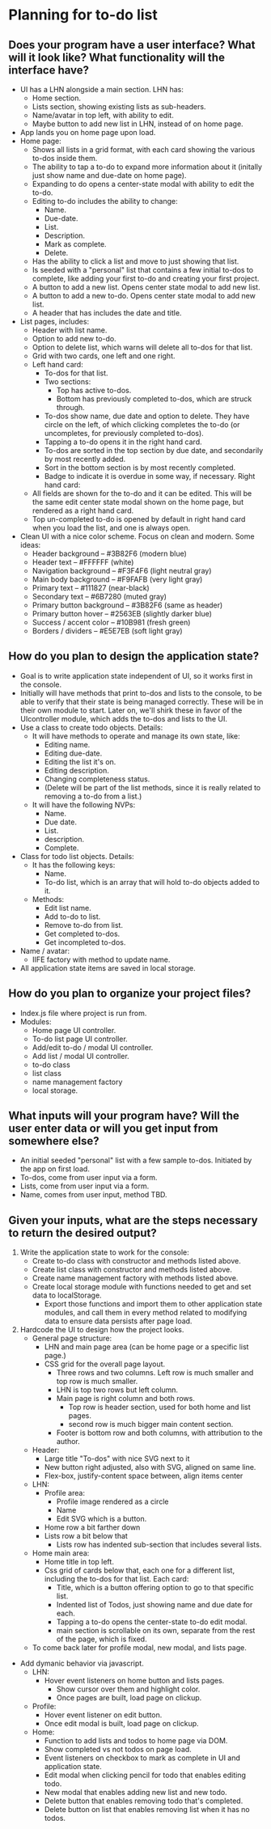 # Planning for to-do list
## Does your program have a user interface? What will it look like? What functionality will the interface have?
- UI has a LHN alongside a main section. LHN has:
    - Home section. 
    - Lists section, showing existing lists as sub-headers. 
    - Name/avatar in top left, with ability to edit. 
    - Maybe button to add new list in LHN, instead of on home page. 
- App lands you on home page upon load. 
- Home page:
    - Shows all lists in a grid format, with each card showing the various to-dos inside them. 
    - The ability to tap a to-do to expand more information about it (initally just show name and due-date on home page). 
    - Expanding to do opens a center-state modal with ability to edit the to-do. 
    - Editing to-do includes the ability to change:
        - Name. 
        - Due-date. 
        - List. 
        - Description. 
        - Mark as complete. 
        - Delete. 
    - Has the ability to click a list and move to just showing that list. 
    - Is seeded with a "personal" list that contains a few initial to-dos to complete, like adding your first to-do and creating your first project.  
    - A button to add a new list. Opens center state modal to add new list. 
    - A button to add a new to-do. Opens center state modal to add new list. 
    - A header that has includes the date and title. 
- List pages, includes:
    - Header with list name. 
    - Option to add new to-do. 
    - Option to delete list, which warns will delete all to-dos for that list. 
    - Grid with two cards, one left and one right. 
    - Left hand card:
        - To-dos for that list. 
        - Two sections:
            - Top has active to-dos. 
            - Bottom has previously completed to-dos, which are struck through. 
        - To-dos show name, due date and option to delete. They have circle on the left, of which clicking completes the to-do (or uncompletes, for previously completed to-dos).
        - Tapping a to-do opens it in the right hand card. 
        - To-dos are sorted in the top section by due date, and secondarily by most recently added. 
        - Sort in the bottom section is by most recently completed. 
        - Badge to indicate it is overdue in some way, if necessary. 
    Right hand card:
    - All fields are shown for the to-do and it can be edited. This will be the same edit center state modal shown on the home page, but rendered as a right hand card. 
    - Top un-completed to-do is opened by default in right hand card when you load the list, and one is always open. 
- Clean UI with a nice color scheme. Focus on clean and modern. Some ideas:
    - Header background – #3B82F6 (modern blue)
    - Header text – #FFFFFF (white)
    - Navigation background – #F3F4F6 (light neutral gray)
    - Main body background – #F9FAFB (very light gray)
    - Primary text – #111827 (near-black)
    - Secondary text – #6B7280 (muted gray)
    - Primary button background – #3B82F6 (same as header)
    - Primary button hover – #2563EB (slightly darker blue)
    - Success / accent color – #10B981 (fresh green)
    - Borders / dividers – #E5E7EB (soft light gray)

## How do you plan to design the application state?
- Goal is to write application state independent of UI, so it works first in the console. 
- Initially will have methods that print to-dos and lists to the console, to be able to verify that their state is being managed correctly. These will be in their own module to start. Later on, we'll shirk these in favor of the UIcontroller module, which adds the to-dos and lists to the UI. 
- Use a class to create todo objects. Details:
    - It will have methods to operate and manage its own state, like:
        - Editing name. 
        - Editing due-date. 
        - Editing the list it's on. 
        - Editing description. 
        - Changing completeness status. 
        - (Delete will be part of the list methods, since it is really related to removing a to-do from a list.)
    - It will have the following NVPs:
        - Name. 
        - Due date. 
        - List. 
        - description. 
        - Complete. 
- Class for todo list objects. Details:
    - It has the following keys:
        - Name. 
        - To-do list, which is an array that will hold to-do objects added to it. 
    - Methods:
        - Edit list name. 
        - Add to-do to list. 
        - Remove to-do from list. 
        - Get completed to-dos. 
        - Get incompleted to-dos. 
- Name / avatar:
    - IIFE factory with method to update name. 
- All application state items are saved in local storage. 

## How do you plan to organize your project files? 
- Index.js file where project is run from. 
- Modules:
    - Home page UI controller. 
    - To-do list page UI controller. 
    - Add/edit to-do / modal UI controller. 
    - Add list / modal UI controller. 
    - to-do class
    - list class
    - name management factory 
    - local storage. 

## What inputs will your program have? Will the user enter data or will you get input from somewhere else?
- An initial seeded "personal" list with a few sample to-dos. Initiated by the app on first load. 
- To-dos, come from user input via a form. 
- Lists, come from user input via a form. 
- Name, comes from user input, method TBD. 

## Given your inputs, what are the steps necessary to return the desired output?
1. Write the application state to work for the console:
    - Create to-do class with constructor and methods listed above. 
    - Create list class with constructor and methods listed above. 
    - Create name management factory with methods listed above. 
    - Create local storage module with functions needed to get and set data to localStorage.
        - Export those functions and import them to other application state modules, and call them in every method related to modifying data to ensure data persists after page load. 
2. Hardcode the UI to design how the project looks. 
    - General page structure: 
        - LHN and main page area (can be home page or a specific list page.)
        - CSS grid for the overall page layout. 
            - Three rows and two columns. Left row is much smaller and top row is much smaller. 
            - LHN is top two rows but left column. 
            - Main page is right column and both rows. 
                - Top row is header section, used for both home and list pages. 
                - second row is much bigger main content section. 
            - Footer is bottom row and both columns, with attribution to the author. 
    - Header:
        - Large title "To-dos" with nice SVG next to it 
        - New button right adjusted, also with SVG, aligned on same line. 
        - Flex-box, justify-content space between, align items center
    - LHN: 
        - Profile area: 
            - Profile image rendered as a circle
            - Name 
            - Edit SVG which is a button. 
        - Home row a bit farther down 
        - Lists row a bit below that
            - Lists row has indented sub-section that includes several lists. 
    - Home main area:
        - Home title in top left. 
        - Css grid of cards below that, each one for a different list, including the to-dos for that list. Each card:
            - Title, which is a button offering option to go to that specific list. 
            - Indented list of Todos, just showing name and due date for each. 
            - Tapping a to-do opens the center-state to-do edit modal. 
            - main section is scrollable on its own, separate from the rest of the page, which is fixed.
    - To come back later for profile modal, new modal, and lists page. 
- Add dymanic behavior via javascript. 
    - LHN:
        - Hover event listeners on home button and lists pages. 
            - Show cursor over them and highlight color. 
            - Once pages are built, load page on clickup. 
    - Profile:
        - Hover event listener on edit button. 
        - Once edit modal is built, load page on clickup. 
    - Home: 
        - Function to add lists and todos to home page via DOM. 
        - Show completed vs not todos on page load. 
        - Event listeners on checkbox to mark as complete in UI and application state.
        - Edit modal when clicking pencil for todo that enables editing todo. 
        - New modal that enables adding new list and new todo. 
        - Delete button that enables removing todo that's completed. 
        - Delete button on list that enables removing list when it has no todos. 
